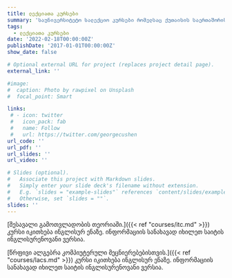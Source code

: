 ```yaml
---
title: ლექციათა კურსები
summary: 'საუნივერსიტეტო სალექციო კურსები რომელსაც ქუთაისის საერთაშორისო უნივერსიტეტში ვასწავლი.'
tags:
  - ლექციათა კურსები
date: '2022-02-18T00:00:00Z'
publishDate: '2017-01-01T00:00:00Z'
show_date: false

# Optional external URL for project (replaces project detail page).
external_link: ''

#image:
#  caption: Photo by rawpixel on Unsplash
#  focal_point: Smart

links:
 # - icon: twitter
 #   icon_pack: fab
 #   name: Follow
 #   url: https://twitter.com/georgecushen
url_code: ''
url_pdf: ''
url_slides: ''
url_video: ''

# Slides (optional).
#   Associate this project with Markdown slides.
#   Simply enter your slide deck's filename without extension.
#   E.g. `slides = "example-slides"` references `content/slides/example-slides.md`.
#   Otherwise, set `slides = ""`.
slides: ''
---
```

 
[შესავალი გამოთვლადობის თეორიაში.]({{< ref "courses/itc.md" >}}) 
კურსი იკითხება ინგლისურ ენაზე. ინფორმაციის სანახავად იხილეთ საიტის ინგლისურენოვანი ვერსია.

[წრფივი ალგებრა კომპიუტერული მეცნიერებებისთვის.]({{< ref "courses/lacs.md" >}}) კურსი იკითხება ინგლისურ ენაზე. ინფორმაციის სანახავად იხილეთ საიტის ინგლისურენოვანი ვერსია.


